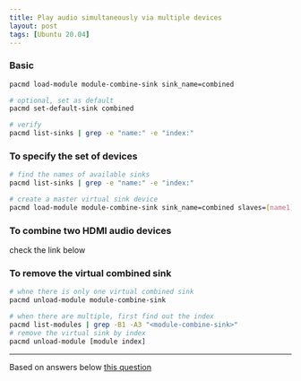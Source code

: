 ```yaml
---
title: Play audio simultaneously via multiple devices
layout: post
tags: [Ubuntu 20.04]
---
```


### Basic

```sh
pacmd load-module module-combine-sink sink_name=combined

# optional, set as default
pacmd set-default-sink combined

# verify
pacmd list-sinks | grep -e "name:" -e "index:"
```

### To specify the set of devices

```sh
# find the names of available sinks
pacmd list-sinks | grep -e "name:" -e "index:"

# create a master virtual sink device
pacmd load-module module-combine-sink sink_name=combined slaves=[name1],[name2]
```

### To combine two HDMI audio devices

check the link below

### To remove the virtual combined sink

```sh
# whne there is only one virtual combined sink
pacmd unload-module module-combine-sink

# when there are multiple, first find out the index
pacmd list-modules | grep -B1 -A3 "<module-combine-sink>"
# remove the virtual sink by index
pacmd unload-module [module index]
```

---

Based on answers below [this question](https://askubuntu.com/questions/1212142/how-to-simultaneously-play-audio-via-2-separate-hdmi-output-devices-connected-to)
